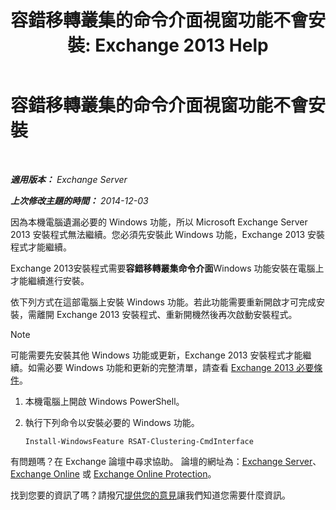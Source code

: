 ﻿---
title: '容錯移轉叢集的命令介面視窗功能不會安裝: Exchange 2013 Help'
TOCTitle: 容錯移轉叢集的命令介面視窗功能不會安裝
ms:assetid: 0d839514-5ab7-497d-8945-41392b4c3980
ms:mtpsurl: https://technet.microsoft.com/zh-tw/library/ms.exch.setupreadiness.rsatclusteringcmdinterfaceinstalled(v=EXCHG.150)
ms:contentKeyID: 51409153
ms.date: 05/21/2018
mtps_version: v=EXCHG.150
ms.translationtype: MT
---

# 容錯移轉叢集的命令介面視窗功能不會安裝

 

_**適用版本：** Exchange Server_

_**上次修改主題的時間：** 2014-12-03_

因為本機電腦遺漏必要的 Windows 功能，所以 Microsoft Exchange Server 2013 安裝程式無法繼續。您必須先安裝此 Windows 功能，Exchange 2013 安裝程式才能繼續。

Exchange 2013安裝程式需要**容錯移轉叢集命令介面**Windows 功能安裝在電腦上才能繼續進行安裝。

依下列方式在這部電腦上安裝 Windows 功能。若此功能需要重新開啟才可完成安裝，需離開 Exchange 2013 安裝程式、重新開機然後再次啟動安裝程式。


> [!NOTE]  
> 可能需要先安裝其他 Windows 功能或更新，Exchange 2013 安裝程式才能繼續。如需必要 Windows 功能和更新的完整清單，請查看 <a href="exchange-2013-prerequisites-exchange-2013-help.md">Exchange 2013 必要條件</a>。




1.  本機電腦上開啟 Windows PowerShell。

2.  執行下列命令以安裝必要的 Windows 功能。
    
        Install-WindowsFeature RSAT-Clustering-CmdInterface

有問題嗎？在 Exchange 論壇中尋求協助。 論壇的網址為：[Exchange Server](https://go.microsoft.com/fwlink/p/?linkid=60612)、 [Exchange Online](https://go.microsoft.com/fwlink/p/?linkid=267542) 或 [Exchange Online Protection](https://go.microsoft.com/fwlink/p/?linkid=285351)。

找到您要的資訊了嗎？請撥冗[提供您的意見](mailto:exsetuphelpfeedback@microsoft.com?subject=exchange%202013%20setup%20help%20feedbac)讓我們知道您需要什麼資訊。

